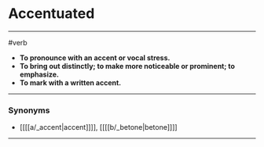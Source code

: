 # Accentuated
---
#verb
- **To pronounce with an accent or vocal stress.**
- **To bring out distinctly; to make more noticeable or prominent; to emphasize.**
- **To mark with a written accent.**
---
### Synonyms
- [[[[a/_accent|accent]]]], [[[[b/_betone|betone]]]]
---
